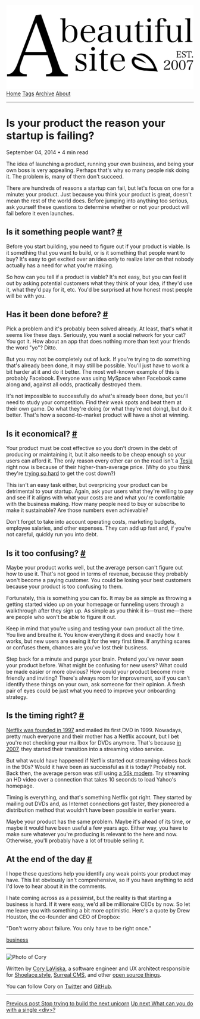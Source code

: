 <a href="../../index.html" class="header-link"><img src="../../images/logos/wordmark.svg" alt="A Beautiful Site" class="wordmark" /></a> <a href="../../index.html" class="nav-item">Home</a> <a href="../../tags/index.html" class="nav-item">Tags</a> <a href="../index.html" class="nav-item">Archive</a> <a href="../../about/index.html" class="nav-item">About</a>

---

# Is your product the reason your startup is failing?

September 04, 2014 • 4 min read

The idea of launching a product, running your own business, and being your own boss is very appealing. Perhaps that's why so many people risk doing it. The problem is, many of them don't succeed.

There are hundreds of reasons a startup can fail, but let's focus on one for a minute: your product. Just because you think your product is great, doesn't mean the rest of the world does. Before jumping into anything too serious, ask yourself these questions to determine whether or not your product will fail before it even launches.

## Is it something people want? <a href="#is-it-something-people-want%3F" class="direct-link">#</a>

Before you start building, you need to figure out if your product is viable. Is it something that you want to build, or is it something that people want to buy? It's easy to get excited over an idea only to realize later on that nobody actually has a need for what you're making.

So how can you tell if a product is viable? It's not easy, but you can feel it out by asking potential customers what they think of your idea, if they'd use it, what they'd pay for it, etc. You'd be surprised at how honest most people will be with you.

## Has it been done before? <a href="#has-it-been-done-before%3F" class="direct-link">#</a>

Pick a problem and it's probably been solved already. At least, that's what it seems like these days. Seriously, you want a social network for your cat? You got it. How about an app that does nothing more than text your friends the word "yo"? Ditto.

But you may not be completely out of luck. If you're trying to do something that's already been done, it may still be possible. You'll just have to work a bit harder at it and do it better. The most well-known example of this is probably Facebook. Everyone was using MySpace when Facebook came along and, against all odds, practically destroyed them.

It's not impossible to successfully do what's already been done, but you'll need to study your competition. Find their weak spots and beat them at their own game. Do what they're doing (or what they're not doing), but do it better. That's how a second-to-market product will have a shot at winning.

## Is it economical? <a href="#is-it-economical%3F" class="direct-link">#</a>

Your product must be cost effective so you don't drown in the debt of producing or maintaining it, but it also needs to be cheap enough so your users can afford it. The only reason every other car on the road isn't a [Tesla](http://www.teslamotors.com/) right now is because of their higher-than-average price. (Why do you think they're [trying so hard](http://www.forbes.com/sites/gregorymcneal/2014/07/16/a-35000-tesla-model-iii-is-coming-in-2017/) to get the cost down?)

This isn't an easy task either, but overpricing your product can be detrimental to your startup. Again, ask your users what they're willing to pay and see if it aligns with what your costs are and what you're comfortable with the business making. How many people need to buy or subscribe to make it sustainable? Are those numbers even achievable?

Don't forget to take into account operating costs, marketing budgets, employee salaries, and other expenses. They can add up fast and, if you're not careful, quickly run you into debt.

## Is it too confusing? <a href="#is-it-too-confusing%3F" class="direct-link">#</a>

Maybe your product works well, but the average person can't figure out how to use it. That's not good in terms of revenue, because they probably won't become a paying customer. You could be losing your best customers because your product is too confusing to them.

Fortunately, this is something you can fix. It may be as simple as throwing a getting started video up on your homepage or funneling users through a walkthrough after they sign up. As simple as you think it is—trust me—there are people who won't be able to figure it out.

Keep in mind that you're using and testing your own product all the time. You live and breathe it. You know everything it does and exactly how it works, but new users are seeing it for the very first time. If anything scares or confuses them, chances are you've lost their business.

Step back for a minute and purge your brain. Pretend you've never seen your product before. What might be confusing for new users? What could be made easier or more obvious? How could your product become more friendly and inviting? There's always room for improvement, so if you can't identify these things on your own, ask someone for their opinion. A fresh pair of eyes could be just what you need to improve your onboarding strategy.

## Is the timing right? <a href="#is-the-timing-right%3F" class="direct-link">#</a>

[Netflix was founded in 1997](https://pr.netflix.com/WebClient/loginPageSalesNetWorksAction.do?contentGroupId=10477) and mailed its first DVD in 1999. Nowadays, pretty much everyone and their mother has a Netflix account, but I bet you're not checking your mailbox for DVDs anymore. That's because [in 2007](http://www.nytimes.com/2007/01/16/technology/16netflix.html), they started their transition into a streaming video service.

But what would have happened if Netflix started out streaming videos back in the 90s? Would it have been as successful as it is today? Probably not. Back then, the average person was still using [a 56k modem](http://en.wikipedia.org/wiki/56_kbit/s_modem). Try streaming an HD video over a connection that takes 10 seconds to load Yahoo's homepage.

Timing is everything, and that's something Netflix got right. They started by mailing out DVDs and, as Internet connections got faster, they pioneered a distribution method that wouldn't have been possible in earlier years.

Maybe your product has the same problem. Maybe it's ahead of its time, or maybe it would have been useful a few years ago. Either way, you have to make sure whatever you're producing is relevant to the here and now. Otherwise, you'll probably have a lot of trouble selling it.

## At the end of the day <a href="#at-the-end-of-the-day" class="direct-link">#</a>

I hope these questions help you identify any weak points your product may have. This list obviously isn't comprehensive, so if you have anything to add I'd love to hear about it in the comments.

I hate coming across as a pessimist, but the reality is that starting a business is hard. If it were easy, we'd all be millionaire CEOs by now. So let me leave you with something a bit more optimistic. Here's a quote by Drew Houston, the co-founder and CEO of Dropbox:

"Don't worry about failure. You only have to be right once."

<a href="../../tags/business/index.html" class="post-tag">business</a>

---

<img src="http://0.gravatar.com/avatar/bf1b3b95fd5b096a3592247c29667b33?s=512" alt="Photo of Cory" class="avatar avatar-small" />

Written by [Cory LaViska](../../index-4.html), a software engineer and UX architect responsible for [Shoelace.style](https://shoelace.style/), [Surreal CMS](https://www.surrealcms.com/), and other [open source things](https://github.com/claviska).

You can follow Cory on [Twitter](https://twitter.com/claviska) and [GitHub](https://github.com/claviska).

---

<a href="../stop-trying-to-build-the-next-unicorn/index.html" class="post-nav-previous"><span class="small">Previous post</span> Stop trying to build the next unicorn</a> <a href="../what-can-you-do-with-a-single-div/index.html" class="post-nav-next"><span class="small">Up next</span> What can you do with a single &lt;div&gt;?</a>
